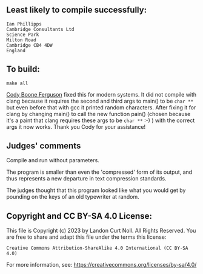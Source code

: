 ## Least likely to compile successfully:

	Ian Phillipps
	Cambridge Consultants Ltd
	Science Park
	Milton Road
	Cambridge CB4 4DW
	England


## To build:


	make all


[Cody Boone Ferguson](/winners.html#Cody_Boone_Ferguson) fixed this for modern
systems. It did not compile with clang because it requires the second and third
args to main() to be `char **` but even before that with gcc it printed random
characters. After fixing it for clang by changing main() to call the new
function pain() (chosen because it's a paint that clang requires these args to
be `char **` :-) ) with the correct args it now works. Thank you Cody for your
assistance!


## Judges' comments

Compile and run without parameters.

The program is smaller than even the 'compressed' form of its output,
and thus represents a new departure in text compression standards.

The judges thought that this program looked like what you would get
by pounding on the keys of an old typewriter at random.

## Copyright and CC BY-SA 4.0 License:

This file is Copyright (c) 2023 by Landon Curt Noll.  All Rights Reserved.
You are free to share and adapt this file under the terms this license:

    Creative Commons Attribution-ShareAlike 4.0 International (CC BY-SA 4.0)

For more information, see: https://creativecommons.org/licenses/by-sa/4.0/
